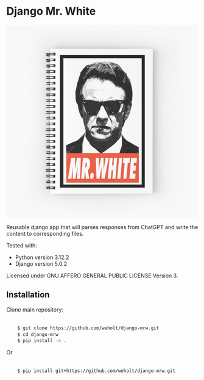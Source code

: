 # Django Mr. White

![Mr. White](mrwhite.jpg)

Reusable django app that will parses responses from ChatGPT and write the content to corresponding files.

Tested with:

* Python version 3.12.2
* Django version 5.0.2

Licensed under GNU AFFERO GENERAL PUBLIC LICENSE Version 3.

## Installation

Clone main repository:

```bash

    $ git clone https://github.com/weholt/django-mrw.git
    $ cd django-mrw
    $ pip install -e .
```
Or

``` bash

    $ pip install git+https://github.com/weholt/django-mrw.git

```

    